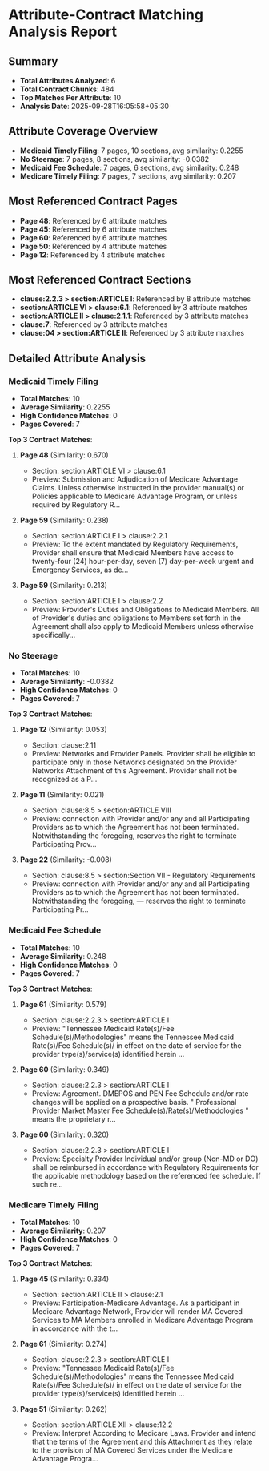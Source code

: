 # Attribute-Contract Matching Analysis Report

## Summary
- **Total Attributes Analyzed**: 6
- **Total Contract Chunks**: 484
- **Top Matches Per Attribute**: 10
- **Analysis Date**: 2025-09-28T16:05:58+05:30

## Attribute Coverage Overview
- **Medicaid Timely Filing**: 7 pages, 10 sections, avg similarity: 0.2255
- **No Steerage**: 7 pages, 8 sections, avg similarity: -0.0382
- **Medicaid Fee Schedule**: 7 pages, 6 sections, avg similarity: 0.248
- **Medicare Timely Filing**: 7 pages, 7 sections, avg similarity: 0.207

## Most Referenced Contract Pages
- **Page 48**: Referenced by 6 attribute matches
- **Page 45**: Referenced by 6 attribute matches
- **Page 60**: Referenced by 6 attribute matches
- **Page 50**: Referenced by 4 attribute matches
- **Page 12**: Referenced by 4 attribute matches

## Most Referenced Contract Sections
- **clause:2.2.3 > section:ARTICLE I**: Referenced by 8 attribute matches
- **section:ARTICLE VI > clause:6.1**: Referenced by 3 attribute matches
- **section:ARTICLE II > clause:2.1.1**: Referenced by 3 attribute matches
- **clause:7**: Referenced by 3 attribute matches
- **clause:04 > section:ARTICLE II**: Referenced by 3 attribute matches

## Detailed Attribute Analysis

### Medicaid Timely Filing
- **Total Matches**: 10
- **Average Similarity**: 0.2255
- **High Confidence Matches**: 0
- **Pages Covered**: 7

**Top 3 Contract Matches**:
1. **Page 48** (Similarity: 0.670)
   - Section: section:ARTICLE VI > clause:6.1
   - Preview: Submission and Adjudication of Medicare Advantage Claims. Unless otherwise instructed in the provider
manual(s) or Policies applicable to Medicare Advantage Program, or unless required by
Regulatory R...

2. **Page 59** (Similarity: 0.238)
   - Section: section:ARTICLE I > clause:2.2.1
   - Preview: To the extent mandated by Regulatory Requirements, Provider shall ensure that Medicaid
Members have access to twenty-four (24) hour-per-day, seven (7) day-per-week urgent and
Emergency Services, as de...

3. **Page 59** (Similarity: 0.213)
   - Section: section:ARTICLE I > clause:2.2
   - Preview: Provider's Duties and Obligations to Medicaid Members. All of Provider's duties and obligations to Members
set forth in the Agreement shall also apply to Medicaid Members unless otherwise specifically...

### No Steerage
- **Total Matches**: 10
- **Average Similarity**: -0.0382
- **High Confidence Matches**: 0
- **Pages Covered**: 7

**Top 3 Contract Matches**:
1. **Page 12** (Similarity: 0.053)
   - Section: clause:2.11
   - Preview: Networks and Provider Panels. Provider shall be eligible to participate only in those Networks designated on
the Provider Networks Attachment of this Agreement. Provider shall not be recognized as a P...

2. **Page 11** (Similarity: 0.021)
   - Section: clause:8.5 > section:ARTICLE VIII
   - Preview: connection with Provider and/or any and all Participating Providers as to which the Agreement has not been
terminated. Notwithstanding the foregoing, reserves the right to terminate Participating
Prov...

3. **Page 22** (Similarity: -0.008)
   - Section: clause:8.5 > section:Section VII - Regulatory Requirements
   - Preview: connection with Provider and/or any and all Participating Providers as to which the Agreement has not been
terminated. Notwithstanding the foregoing, — reserves the right to terminate Participating
Pr...

### Medicaid Fee Schedule
- **Total Matches**: 10
- **Average Similarity**: 0.248
- **High Confidence Matches**: 0
- **Pages Covered**: 7

**Top 3 Contract Matches**:
1. **Page 61** (Similarity: 0.579)
   - Section: clause:2.2.3 > section:ARTICLE I
   - Preview: "Tennessee Medicaid Rate(s)/Fee Schedule(s)/Methodologies" means the Tennessee Medicaid Rate(s)/Fee
Schedule(s)/ in effect on the date of service for the provider type(s)/service(s) identified herein ...

2. **Page 60** (Similarity: 0.349)
   - Section: clause:2.2.3 > section:ARTICLE I
   - Preview: Agreement. DMEPOS and PEN Fee Schedule and/or rate changes will be applied on a prospective
basis.
" Professional Provider Market Master Fee Schedule(s)/Rate(s)/Methodologies " means the proprietary
r...

3. **Page 60** (Similarity: 0.320)
   - Section: clause:2.2.3 > section:ARTICLE I
   - Preview: Specialty Provider Individual and/or group (Non-MD or DO) shall be reimbursed in accordance with Regulatory
Requirements for the applicable methodology based on the referenced fee schedule. If such re...

### Medicare Timely Filing
- **Total Matches**: 10
- **Average Similarity**: 0.207
- **High Confidence Matches**: 0
- **Pages Covered**: 7

**Top 3 Contract Matches**:
1. **Page 45** (Similarity: 0.334)
   - Section: section:ARTICLE II > clause:2.1
   - Preview: Participation-Medicare Advantage. As a participant in Medicare Advantage Network, Provider
will render MA Covered Services to MA Members enrolled in Medicare Advantage Program in
accordance with the t...

2. **Page 61** (Similarity: 0.274)
   - Section: clause:2.2.3 > section:ARTICLE I
   - Preview: "Tennessee Medicaid Rate(s)/Fee Schedule(s)/Methodologies" means the Tennessee Medicaid Rate(s)/Fee
Schedule(s)/ in effect on the date of service for the provider type(s)/service(s) identified herein ...

3. **Page 51** (Similarity: 0.262)
   - Section: section:ARTICLE XII > clause:12.2
   - Preview: Interpret According to Medicare Laws. Provider and intend that the terms of the Agreement and
this Attachment as they relate to the provision of MA Covered Services under the Medicare Advantage
Progra...

